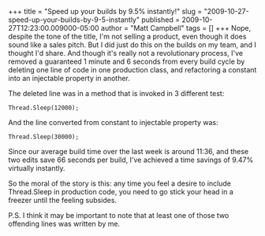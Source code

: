 +++
title = "Speed up your builds by 9.5% instantly!"
slug = "2009-10-27-speed-up-your-builds-by-9-5-instantly"
published = 2009-10-27T12:23:00.009000-05:00
author = "Matt Campbell"
tags = []
+++
Nope, despite the tone of the title, I'm not selling a product, even
though it does sound like a sales pitch. But I did just do this on the
builds on my team, and I thought I'd share. And though it's really not a
revolutionary process, I've removed a guaranteed 1 minute and 6 seconds
from every build cycle by deleting one line of code in one production
class, and refactoring a constant into an injectable property in
another.  
  
The deleted line was in a method that is invoked in 3 different test:  
  

    Thread.Sleep(12000);

  
  
And the line converted from constant to injectable property was:  
  

    Thread.Sleep(30000);

  
  
Since our average build time over the last week is around 11:36, and
these two edits save 66 seconds per build, I've achieved a time savings
of 9.47% virtually instantly.  
  
So the moral of the story is this: any time you feel a desire to include
Thread.Sleep in production code, you need to go stick your head in a
freezer until the feeling subsides.  
  
P.S. I think it may be important to note that at least one of those two
offending lines was written by me.
